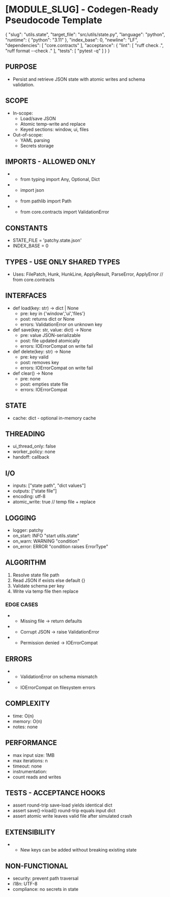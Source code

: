 # [MODULE_SLUG] - Codegen-Ready Pseudocode Template
<!--
Purpose: A generic, reusable pseudocode spec that is strict enough for LLM codegen and CI enforcement.
Usage: Copy this file, replace bracketed placeholders, and keep comments that help future readers or tools.
Style: Deterministic, implementation-neutral, minimal ambiguity. Prefer lists and JSON blocks over prose.
-->

<META json>
{
  "slug": "utils.state",
  "target_file": "src/utils/state.py",
  "language": "python",
  "runtime": {
    "python": "3.11"
  },
  "index_base": 0,
  "newline": "LF",
  "dependencies": [
    "core.contracts"
  ],
  "acceptance": {
    "lint": [
      "ruff check .",
      "ruff format --check ."
    ],
    "tests": [
      "pytest -q"
    ]
  }
}
</META>

## PURPOSE
- Persist and retrieve JSON state with atomic writes and schema validation.

## SCOPE
- In-scope:
  - Load/save JSON
  - Atomic temp-write and replace
  - Keyed sections: window, ui, files
- Out-of-scope:
  - YAML parsing
  - Secrets storage

## IMPORTS - ALLOWED ONLY
<!-- Keep this list tight to avoid unreviewed dependencies creeping in. -->
- - from typing import Any, Optional, Dict
- - import json
- - from pathlib import Path
- - from core.contracts import ValidationError

## CONSTANTS
- STATE_FILE = 'patchy.state.json'
- INDEX_BASE = 0

## TYPES - USE ONLY SHARED TYPES
<!-- Reference canonical shared types. Do not redefine here. -->
- Uses: FilePatch, Hunk, HunkLine, ApplyResult, ParseError, ApplyError  // from core.contracts

## INTERFACES
- def load(key: str) -> dict | None
  - pre: key in {'window','ui','files'}
  - post: returns dict or None
  - errors: ValidationError on unknown key
- def save(key: str, value: dict) -> None
  - pre: value JSON-serializable
  - post: file updated atomically
  - errors: IOErrorCompat on write fail
- def delete(key: str) -> None
  - pre: key valid
  - post: removes key
  - errors: IOErrorCompat on write fail
- def clear() -> None
  - pre: none
  - post: empties state file
  - errors: IOErrorCompat


## STATE
- cache: dict - optional in-memory cache

## THREADING
- ui_thread_only: false
- worker_policy: none
- handoff: callback

## I/O
- inputs: ["state path", "dict values"]
- outputs: ["state file"]
- encoding: utf-8
- atomic_write: true  // temp file + replace

## LOGGING
- logger: patchy
- on_start: INFO "start utils.state"
- on_warn: WARNING "condition"
- on_error: ERROR "condition raises ErrorType"

## ALGORITHM
1) Resolve state file path
2) Read JSON if exists else default {}
3) Validate schema per key
4) Write via temp file then replace

### EDGE CASES
- - Missing file → return defaults
- - Corrupt JSON → raise ValidationError
- - Permission denied → IOErrorCompat

## ERRORS
- - ValidationError on schema mismatch
- - IOErrorCompat on filesystem errors

## COMPLEXITY
- time: O(n)
- memory: O(n)
- notes: none

## PERFORMANCE
- max input size: 1MB
- max iterations: n
- timeout: none
- instrumentation:
- count reads and writes

## TESTS - ACCEPTANCE HOOKS
- assert round-trip save-load yields identical dict
- assert save()->load() round-trip equals input dict
- assert atomic write leaves valid file after simulated crash

## EXTENSIBILITY
- - New keys can be added without breaking existing state

## NON-FUNCTIONAL
- security: prevent path traversal
- i18n: UTF-8
- compliance: no secrets in state